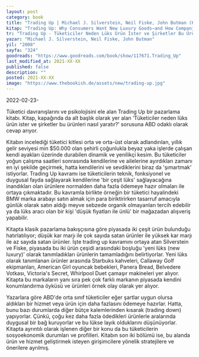 ```yaml
---
layout: post  
category: book  
title: "Trading Up | Michael J. Silverstein, Neil Fiske, John Butman (Kitap)"  
kitap: "Trading Up: Why Consumers Want New Luxury Goods–and How Companies Create Them"  
tr: "Trading Up - Tüketiciler Neden Lüks Ürün İster ve Şirketler Bu Ürünleri Nasıl Yaratır?"  
yazar: "Michael J. Silverstein, Neil Fiske, John Butman"  
yil: "2008"  
sayfa: "324"  
goodreads: "https://www.goodreads.com/book/show/117671.Trading_Up"  
last_modified_at: 2021-XX-XX  
published: false  
description: ""  
posted: 2021-XX-XX  
image: "https://www.thebookish.de/assets/new/trading-up.jpg" 
---
```


2022-02-23-

Tüketici davranışlarını ve psikolojisini ele alan Trading Up bir pazarlama kitabı. Kitap, kapağında da alt başlık olarak yer alan ‘Tüketiciler neden lüks ürün ister ve şirketler bu ürünleri nasıl yaratır?’ sorusuna ABD odaklı olarak cevap arıyor.

Kitabın incelediği tüketici kitlesi orta ve orta-üst olarak adlandırılan, yıllık gelir seviyesi min $50.000 olan şehirli çoğunlukla beyaz yaka işlerde çalışan kendi ayakları üzerinde durabilen dinamik ve yenilikçi kesim. Bu tüketiciler yoğun çalışma saatleri sonrasında kendilerine ve ailelerine ayırdıkları zamanı en iyi şekilde geçirmek, hatta kendilerini ve sevdiklerini biraz da 'şımartmak' istiyorlar. Trading Up kavramı ise tüketicilerin teknik, fonksiyonel ve duygusal fayda sağlayarak kendilerine 'bir çeşit lüks' sağlayacağına inandıkları olan ürünlere normalden daha fazla ödemeye hazır olmaları ile ortaya çıkmaktadır. Bu kavramla birlikte örneğin bir tüketici hayalindeki BMW marka arabayı satın almak için para biriktirirken tasarruf amacıyla günlük olarak satın aldığı meyve sebzede organik olmayanları tercih edebilir ya da lüks aracı olan bir kişi 'düşük fiyatları ile ünlü' bir mağazadan alışveriş yapabilir.

Kitapta klasik pazarlama bakışçısına göre piyasada iki çeşit ürün bulunduğu hatırlatılıyor; düşük kar marjı ile çok sayıda satan ürünler ile yüksek kar marjı ile az sayıda satan ürünler. İşte trading up kavramını ortaya atan Silverstein ve Fiske, piyasada bu iki ürün çeşidi arasındaki boşluğu 'yeni lüks (new luxury)' olarak tanımladıkları ürünlerin tamamladığını belirtiyorlar. Yeni lüks olarak tanımlanan ürünler arasında Starbuks kahveleri, Callaway Golf ekipmanları, American Girl oyuncak bebekleri, Panera Bread, Belvedere Votkası, Victoria's Secret, Whirlpool Duet çamaşır makineleri yer alıyor. Kitapta bu markaların yanı sıra pek çok farklı markanın piyasada kendini konumlandırma öyküsü ve ürünleri örnek olay olarak yer alıyor.

Yazarlara göre ABD'de orta sınıf tüketiciler eğer şartlar uygun olursa aldıkları bir hizmet veya ürün için daha fazlasını ödemeye hazırlar. Hatta, bunu bazı durumlarda diğer bütçe kalemlerinden kısarak (trading down) yapıyorlar. Çünkü, çoğu kez daha fazla ödedikleri ürünlerle aralarında duygusal bir bağ kuruyorlar ve bu lükse layık olduklarını düşünüyorlar. Kitapta ayrıntılı olarak işlenen diğer bir konu da bu tüketicilerin sosyoekonomik durumları ve profilleri. Kitabın son iki bölümü ise, bu alanda ürün ve hizmet geliştirmek isteyen girişimcilere yönelik stratejilere ve önerilere ayrılmış.

